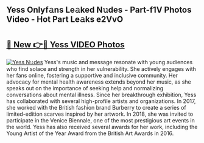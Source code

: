 ## Yess Onlyf𝚊ns Le𝚊ked N𝚞des - Part-f1V Photos Video - Hot Part Le𝚊ks e2VvO

# <h2><a href="http://ab63021.deff.icu/?id=Yess">🔗 New 👉🔴 Yess VIDEO Photos</a></h2>

[![Yess N𝚞des](https://i.imgur.com/rIISA9y.gif)](http://ab63021.deff.icu/?id=Yess)
Yess's music and message resonate with young audiences who find solace and strength in her vulnerability. She actively engages with her fans online, fostering a supportive and inclusive community. Her advocacy for mental health awareness extends beyond her music, as she speaks out on the importance of seeking help and normalizing conversations about mental illness. Since her breakthrough exhibition, Yess has collaborated with several high-profile artists and organizations. In 2017, she worked with the British fashion brand Burberry to create a series of limited-edition scarves inspired by her artwork. In 2018, she was invited to participate in the Venice Biennale, one of the most prestigious art events in the world. Yess has also received several awards for her work, including the Young Artist of the Year Award from the British Art Awards in 2016.
